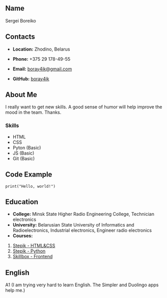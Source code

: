 ## **Name**
Sergei Boreiko
## **Contacts**
* **Location:** Zhodino, Belarus

* **Phone:** +375 29 178-49-55

* **Email:** boray4ik@gmail.com

* **GitHub:** [boray4ik](https://github.com/boray4ik)

## **About Me**
I really want to get new skills. A good sense of humor will help improve the mood in the team. Thanks.
### **Skills**
* HTML
* CSS
* Pyton (Basic)
* JS (Basic)
* Git (Basic)
## **Code Example**
` print("Hello, world!") `
## **Education**
* **College:** Minsk State Higher Radio Engineering College, Technician electronics
* **University:** Belarusian State University of Informatics and Radioelectronics, Industrial electronics, Engineer radio electronics
* **Courses:**
1. [Stepik - HTML&CSS](https://stepik.org/course/38218/syllabus?auth=login)
2. [Stepik - Python](https://stepik.org/course/67/syllabus)
3. [Skillbox - Frontend](https://skillbox.ru/course/frontend-pro-expert/)
## **English**
A1 (I am trying very hard to learn English. The Simpler and Duolingo apps help me.)
